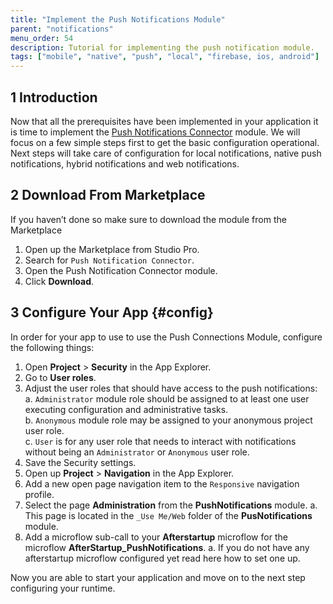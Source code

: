 ```yaml
---
title: "Implement the Push Notifications Module"
parent: "notifications"
menu_order: 54
description: Tutorial for implementing the push notification module.
tags: ["mobile", "native", "push", "local", "firebase, ios, android"]
---
```


## 1 Introduction

Now that all the prerequisites have been implemented in your application it is time to implement the [Push Notifications Connector](https://marketplace.mendix.com/link/component/3003) module. We will focus on a few simple steps first to get the basic configuration operational. Next steps will take care of configuration for local notifications, native push notifications, hybrid notifications and web notifications. 

## 2 Download From Marketplace

If you haven’t done so make sure to download the module from the Marketplace

1. Open up the Marketplace from Studio Pro.
1. Search for `Push Notification Connector`.
1. Open the Push Notification Connector module.
1. Click **Download**.

## 3 Configure Your App {#config}

In order for your app to use to use the Push Connections Module, configure the following things:

1. Open **Project** > **Security** in the App Explorer.
1. Go to **User roles**.
1.  Adjust the user roles that should have access to the push notifications:
	a. `Administrator` module role should be assigned to at least one user executing configuration and administrative tasks. <br />
	b. `Anonymous` module role may be assigned to your anonymous project user role. <br />
	c. `User` is for any user role that needs to interact with notifications without being an `Administrator` or `Anonymous` user role.
1. Save the Security settings.
1. Open up **Project** > **Navigation** in the App Explorer.
1. Add a new open page navigation item to the `Responsive` navigation profile.
1. Select the page **Administration** from the **PushNotifications** module.
	a. This page is located in the `_Use Me/Web` folder of the **PusNotifications** module.
1. Add a microflow sub-call to your **Afterstartup** microflow for the microflow **AfterStartup_PushNotifications**.
	a. If you do not have any afterstartup microflow configured yet read here how to set one up.

Now you are able to start your application and move on to the next step configuring your runtime.
